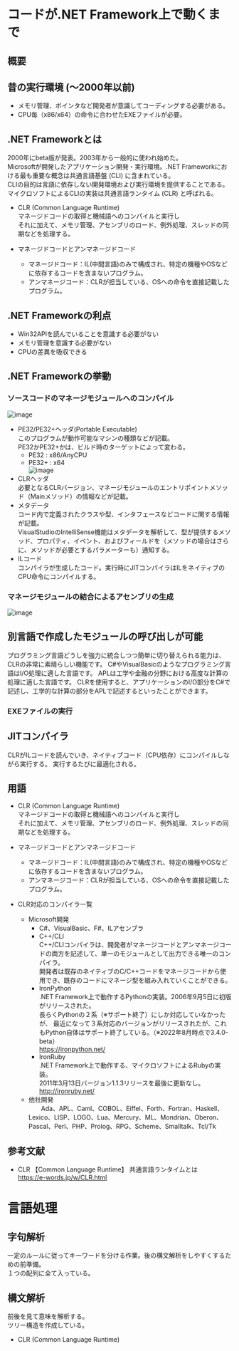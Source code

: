 # コードが.NET Framework上で動くまで
## 概要

## 昔の実行環境 (～2000年以前)
* メモリ管理、ポインタなど開発者が意識してコーディングする必要がある。
* CPU毎（x86/x64）の命令に合わせたEXEファイルが必要。

## .NET Frameworkとは<br>
2000年にbeta版が発表。2003年から一般的に使われ始めた。<br>
Microsoftが開発したアプリケーション開発・実行環境。.NET Frameworkにおける最も重要な概念は共通言語基盤 (CLI) に含まれている。<br>
CLIの目的は言語に依存しない開発環境および実行環境を提供することである。マイクロソフトによるCLIの実装は共通言語ランタイム (CLR) と呼ばれる。<br>

* CLR (Common Language Runtime)<br>
マネージドコードの取得と機械語へのコンパイルと実行し<br>
それに加えて、メモリ管理、アセンブリのロード、例外処理、スレッドの同期などを処理する。<br>

* マネージドコードとアンマネージドコード<br>
  * マネージドコード：IL(中間言語)のみで構成され、特定の機種やOSなどに依存するコードを含まないプログラム。<br>
  * アンマネージコード：CLRが担当している、OSへの命令を直接記載したプログラム。<br>

## .NET Frameworkの利点
* Win32APIを読んでいることを意識する必要がない
* メモリ管理を意識する必要がない
* CPUの差異を吸収できる

## .NET Frameworkの挙動
### ソースコードのマネージモジュールへのコンパイル
![image](https://user-images.githubusercontent.com/56548030/182310217-fd6bc395-0095-4740-a3e3-9ef91fd608a9.png)

* PE32/PE32+ヘッダ(Portable Executable)<br>
  このプログラムが動作可能なマシンの種類などが記載。<br>
  PE32かPE32+かは、ビルド時のターゲットによって変わる。<br>
  * PE32 : x86/AnyCPU<br>
  * PE32+ : x64<br>
![image](https://user-images.githubusercontent.com/56548030/182280961-7e5011d3-b040-4cd4-aa2c-1383110bbeff.png)
* CLRヘッダ<br>
必要となるCLRバージョン、マネージモジュールのエントリポイントメソッド（Mainメソッド）の情報などが記載。<br>
* メタデータ<br>
  コード内で定義されたクラスや型、インタフェースなどコードに関する情報が記載。<br>
  VisualStudioのIntelliSense機能はメタデータを解析して、型が提供するメソッド、プロパティ、イベント、およびフィールドを（メソッドの場合はさらに、メソッドが必要とするパラメーターも）通知する。
* ILコード<br>
  コンパイラが生成したコード。実行時にJITコンパイラはILをネイティブのCPU命令にコンパイルする。<br>
  
### マネージモジュールの結合によるアセンブリの生成
![image](https://user-images.githubusercontent.com/56548030/182318866-dd3cd608-fe91-4318-92a1-00648089716c.png)

## 別言語で作成したモジュールの呼び出しが可能
プログラミング言語どうしを強力に統合しつつ簡単に切り替えられる能力は、CLRの非常に素晴らしい機能です。
C#やVisualBasicのようなプログラミング言語はI/O処理に適した言語です。
APLは工学や金融の分野における高度な計算の処理に適した言語です。
CLRを使用すると、アプリケーションのI/O部分をC#で記述し、工学的な計算の部分をAPLで記述するといったことができます。

### EXEファイルの実行
## JITコンパイラ
CLRがILコードを読んでいき、ネイティブコード（CPU依存）にコンパイルしながら実行する。
実行するたびに最適化される。

## 用語
* CLR (Common Language Runtime)<br>
マネージドコードの取得と機械語へのコンパイルと実行し<br>
それに加えて、メモリ管理、アセンブリのロード、例外処理、スレッドの同期などを処理する。<br>

* マネージドコードとアンマネージドコード<br>
  * マネージドコード：IL(中間言語)のみで構成され、特定の機種やOSなどに依存するコードを含まないプログラム。<br>
  * アンマネージコード：CLRが担当している、OSへの命令を直接記載したプログラム。<br>

* CLR対応のコンパイラ一覧<br>
  * Microsoft開発<br>
    * C#、VisualBasic、F#、ILアセンブラ<br>
    * C++/CLI<br>
      C++/CLIコンパイラは、開発者がマネージコードとアンマネージコードの両方を記述して、単一のモジュールとして出力できる唯一のコンパイラ。<br>
      開発者は既存のネイティブのC/C++コードをマネージコードから使用でき、既存のコードにマネージ型を組み入れていくことができる。<br>
    * IronPython<br>
      .NET Framework上で動作するPythonの実装。2006年9月5日に初版がリリースされた。<br>
      長らくPythonの２系（※サポート終了）にしか対応していなかったが、
      最近になって３系対応のバージョンがリリースされたが、これもPython自体はサポート終了している。（※2022年8月時点で3.4.0-beta）<br>
      https://ironpython.net/
    * IronRuby<br>
      .NET Framework上で動作する、マイクロソフトによるRubyの実装。<br>
      2011年3月13日バージョン1.1.3リリースを最後に更新なし。<br>
      http://ironruby.net/
  * 他社開発<br>
　　Ada、APL、Caml、COBOL、Eiffel、Forth、Fortran、Haskell、Lexico、LISP、LOGO、Lua、Mercury、ML、Mondrian、Oberon、Pascal、Perl、PHP、Prolog、RPG、Scheme、Smalltalk、Tcl/Tk<br>

## 参考文献
* CLR 【Common Language Runtime】 共通言語ランタイムとは<br>
https://e-words.jp/w/CLR.html

# 言語処理
## 字句解析<br>
一定のルールに従ってキーワードを分ける作業。後の構文解析をしやすくするための前準備。<br>
１つの配列に全て入っている。<br>
## 構文解析<br>
前後を見て意味を解析する。<br>
ツリー構造を作成している。<br>



* CLR (Common Language Runtime)<br>
